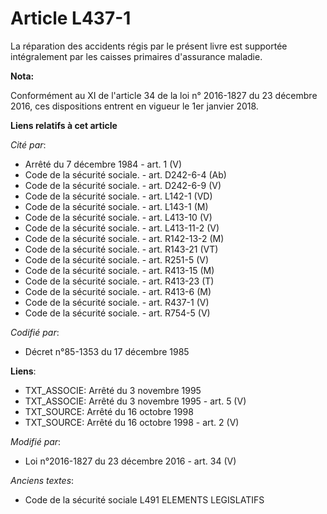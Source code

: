 # Article L437-1

La réparation des accidents régis par le présent livre est supportée intégralement par les caisses primaires d'assurance
maladie.

**Nota:**

Conformément au XI de l'article 34 de la loi n° 2016-1827 du 23 décembre 2016, ces dispositions entrent en vigueur le 1er
janvier 2018.

**Liens relatifs à cet article**

_Cité par_:

  - Arrêté du 7 décembre 1984 - art. 1 (V)
  - Code de la sécurité sociale. - art. D242-6-4 (Ab)
  - Code de la sécurité sociale. - art. D242-6-9 (V)
  - Code de la sécurité sociale. - art. L142-1 (VD)
  - Code de la sécurité sociale. - art. L143-1 (M)
  - Code de la sécurité sociale. - art. L413-10 (V)
  - Code de la sécurité sociale. - art. L413-11-2 (V)
  - Code de la sécurité sociale. - art. R142-13-2 (M)
  - Code de la sécurité sociale. - art. R143-21 (VT)
  - Code de la sécurité sociale. - art. R251-5 (V)
  - Code de la sécurité sociale. - art. R413-15 (M)
  - Code de la sécurité sociale. - art. R413-23 (T)
  - Code de la sécurité sociale. - art. R413-6 (M)
  - Code de la sécurité sociale. - art. R437-1 (V)
  - Code de la sécurité sociale. - art. R754-5 (V)

_Codifié par_:

  - Décret n°85-1353 du 17 décembre 1985

**Liens**:

  - TXT_ASSOCIE: Arrêté du 3 novembre 1995
  - TXT_ASSOCIE: Arrêté du 3 novembre 1995 - art. 5 (V)
  - TXT_SOURCE: Arrêté du 16 octobre 1998
  - TXT_SOURCE: Arrêté du 16 octobre 1998 - art. 2 (V)

_Modifié par_:

  - Loi n°2016-1827 du 23 décembre 2016 - art. 34 (V)

_Anciens textes_:

  - Code de la sécurité sociale L491 ELEMENTS LEGISLATIFS
